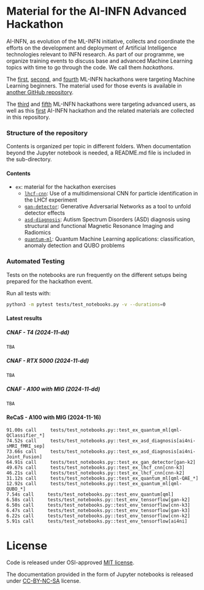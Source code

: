 # Material for the AI-INFN Advanced Hackathon

AI-INFN, as evolution of the ML-INFN initiative, collects and coordinate the efforts 
on the development and deployment of Artificial Intelligence technologies relevant 
to INFN research. As part of our programme, we organize training events to discuss 
base and advanced Machine Learning topics with time to go through the code.
We call them _hackathons_.

The [first](https://agenda.infn.it/event/25855), 
[second](https://agenda.infn.it/event/28565), and 
[fourth](https://agenda.infn.it/event/35607) ML-INFN hackathons were targeting
Machine Learning beginners. The material used for those events is available in 
[another GitHub repository](https://github.com/tommasoboccali/ml_infn_hackBase).

The [third](https://agenda.infn.it/event/32568) and 
[fifth](https://agenda.infn.it/event/37650) ML-INFN hackathons were targeting 
advanced users, as well as this [first](https://agenda.infn.it/event/43129) 
AI-INFN hackathon and the related materials are collected in this repository.

### Structure of the repository
Contents is organized per topic in different folders. 
When documentation beyond the Jupyter notebook is needed, a README.md file is 
included in the sub-directory.

#### Contents
* `ex`: material for the hackathon exercises
  * [`lhcf-cnn`](./ex/lhcf-cnn): Use of a multidimensional CNN for particle 
  identification in the LHCf experiment
  * [`gan-detector`](./ex/gan-detector): Generative Adversarial Networks as 
  a tool to unfold detector effects
  * [`asd-diagnosis`](./ex/asd-diagnosis): Autism Spectrum Disorders (ASD) 
  diagnosis using structural and functional Magnetic Resonance Imaging and 
  Radiomics
  * [`quantum-ml`](./ex/quantum-ml): Quantum Machine Learning applications: 
  classification, anomaly detection and QUBO problems

### Automated Testing
Tests on the notebooks are run frequently on the different setups being prepared
for the hackathon event.

Run all tests with:
```bash
python3 -m pytest tests/test_notebooks.py -v --durations=0
```

#### Latest results

##### CNAF - T4 (2024-11-dd)
```
TBA
```

##### CNAF - RTX 5000 (2024-11-dd)
```
TBA
```

##### CNAF - A100 with MIG (2024-11-dd)
```
TBA
```

#### ReCaS - A100 with MIG (2024-11-16)
```
91.00s call     tests/test_notebooks.py::test_ex_quantum_ml[qml-QClassifier_*]
74.52s call     tests/test_notebooks.py::test_ex_asd_diagnosis[ai4ni-sMRI_fMRI_sep]
73.66s call     tests/test_notebooks.py::test_ex_asd_diagnosis[ai4ni-Joint_Fusion]
64.91s call     tests/test_notebooks.py::test_ex_gan_detector[gan-k2]
49.67s call     tests/test_notebooks.py::test_ex_lhcf_cnn[cnn-k3]
46.21s call     tests/test_notebooks.py::test_ex_lhcf_cnn[cnn-k2]
31.12s call     tests/test_notebooks.py::test_ex_quantum_ml[qml-QAE_*]
12.92s call     tests/test_notebooks.py::test_ex_quantum_ml[qml-QUBO_*]
7.54s call     tests/test_notebooks.py::test_env_quantum[qml]
6.58s call     tests/test_notebooks.py::test_env_tensorflow[gan-k2]
6.50s call     tests/test_notebooks.py::test_env_tensorflow[cnn-k3]
6.47s call     tests/test_notebooks.py::test_env_tensorflow[gan-k3]
6.22s call     tests/test_notebooks.py::test_env_tensorflow[cnn-k2]
5.91s call     tests/test_notebooks.py::test_env_tensorflow[ai4ni]
```

# License
Code is released under OSI-approved [MIT license](./LICENSE).

The documentation provided in the form of Jupyter notebooks is 
released under [CC-BY-NC-SA](./CC-BY-NC-SA-4.0) license.

